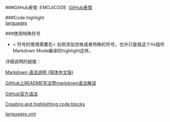 
###GitHub表情
:EMOJICODE:
[GitHub表情](http://www.emoji-cheat-sheet.com/)

###Code highlight  
[languages](https://github.com/github/linguist/blob/master/lib/linguist/languages.yml)

###使用特殊符号

* < 符号的使用需要在< 右侧添加空格或者特殊的符号。也许只是我这个Vs插件Markdown Mode编译的highlight这样。 


详细说明的链接：

[Markdown 语法说明 (简体中文版)](http://wowubuntu.com/markdown/)

[GitHub上README写法暨markdown语法解读](http://www.tuicool.com/articles/zIJrEjn)

[GitHub官方语法](https://help.github.com/categories/writing-on-github/)

[Creating and highlighting code blocks](https://help.github.com/articles/creating-and-highlighting-code-blocks/)

[languages.yml](https://github.com/github/linguist/blob/master/lib/linguist/languages.yml)